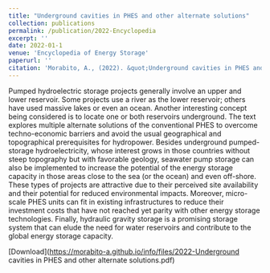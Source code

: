 ```yaml
---
title: "Underground cavities in PHES and other alternate solutions"
collection: publications
permalink: /publication/2022-Encyclopedia
excerpt: ''
date: 2022-01-1
venue: 'Encyclopedia of Energy Storage'
paperurl: ''
citation: 'Morabito, A., (2022). &quot;Underground cavities in PHES and other alternate solutions.&quot; <i>Encyclopedia of Energy Storage Vol.3</i> Pages 193-204'
---
```


Pumped hydroelectric storage projects generally involve an upper and lower reservoir. Some projects use a river as the lower reservoir; others have used massive lakes or even an ocean. Another interesting concept being considered is to locate one or both reservoirs underground. The text explores multiple alternate solutions of the conventional PHES to overcome techno-economic barriers and avoid the usual geographical and topographical prerequisites for hydropower. Besides underground pumped-storage hydroelectricity, whose interest grows in those countries without steep topography but with favorable geology, seawater pump storage can also be implemented to increase the potential of the energy storage capacity in those areas close to the sea (or the ocean) and even off-shore. These types of projects are attractive due to their perceived site availability and their potential for reduced environmental impacts. Moreover, micro-scale PHES units can fit in existing infrastructures to reduce their investment costs that have not reached yet parity with other energy storage technologies. Finally, hydraulic gravity storage is a promising storage system that can elude the need for water reservoirs and contribute to the global energy storage capacity.


[Download](https://morabito-a.github.io/info/files/2022-Underground cavities in PHES and other alternate solutions.pdf)
